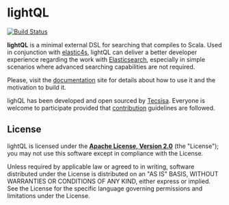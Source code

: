 # lightQL

[![Build Status](https://travis-ci.org/Tecsisa/lightQL.svg?branch=master)](https://travis-ci.org/Tecsisa/lightQL)

**lightQL** is a minimal external DSL for searching that compiles to Scala.
Used in conjunction with [elastic4s](https://github.com/sksamuel/elastic4s),
lightQL can deliver a better developer experience regarding the work with [Elasticsearch](https://www.elastic.co/products/elasticsearch),
especially in simple scenarios where advanced searching capabilities are not required.

Please, visit the [documentation](https://tecsisa.github.io/lightQL/) site for details
about how to use it and the motivation to build it.

lighQL has been developed and open sourced by [Tecsisa](http://www.tecsisa.com/). Everyone is welcome to participate
provided that [contribution](https://tecsisa.github.io/lightQL/contributing.html) guidelines are followed.

## License

lightQL is licensed under the **[Apache License, Version 2.0](https://www.apache.org/licenses/LICENSE-2.0)** (the
"License"); you may not use this software except in compliance with the License.

Unless required by applicable law or agreed to in writing, software
distributed under the License is distributed on an "AS IS" BASIS,
WITHOUT WARRANTIES OR CONDITIONS OF ANY KIND, either express or implied.
See the License for the specific language governing permissions and
limitations under the License.